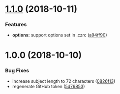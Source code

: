 # [1.1.0](https://github.com/EndemolShineGroup/cz-jira-smart-commit/compare/v1.0.0...v1.1.0) (2018-10-11)


### Features

* **options:** support options set in .czrc ([a94ff90](https://github.com/EndemolShineGroup/cz-jira-smart-commit/commit/a94ff90))

# 1.0.0 (2018-10-10)


### Bug Fixes

* increase subject length to 72 characters ([0826f13](https://github.com/EndemolShineGroup/cz-jira-smart-commit/commit/0826f13))
* regenerate GitHub token ([5d76853](https://github.com/EndemolShineGroup/cz-jira-smart-commit/commit/5d76853))
